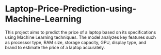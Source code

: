# Laptop-Price-Prediction-using-Machine-Learning
This project aims to predict the price of a laptop based on its specifications using Machine Learning techniques. The model analyzes key features such as processor type, RAM size, storage capacity, GPU, display type, and brand to estimate the price of a laptop accurately.
